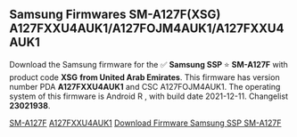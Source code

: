 <h2>Samsung Firmwares SM-A127F(XSG) A127FXXU4AUK1/A127FOJM4AUK1/A127FXXU4AUK1</h2>
Download the Samsung firmware for the ✅ <strong>Samsung SSP </strong> ⭐ <strong>SM-A127F</strong> with product code <strong>XSG</strong> <strong> from United Arab Emirates</strong>. This firmware has version number PDA <strong>A127FXXU4AUK1</strong> and CSC A127FOJM4AUK1. The operating system of this firmware is Android R , with build date 2021-12-11. Changelist <strong>23021938</strong>.


[SM-A127F](https://samfirm.shop/samsung/model/SM-A127F)
[A127FXXU4AUK1](https://samfirm.shop/samsung/pda/A127FXXU4AUK1)
[Download Firmware Samsung SSP SM-A127F](https://samfirm.shop/samsung/firmware/481735)
